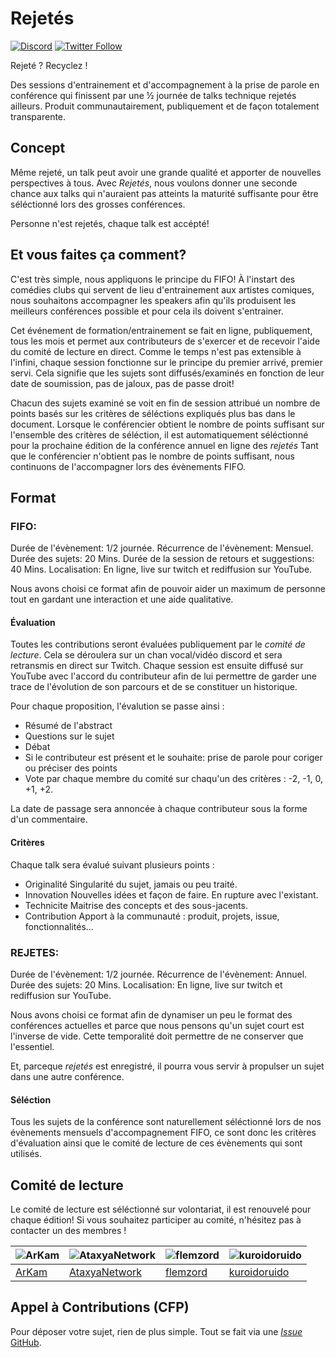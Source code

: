 # Rejetés

[![Discord](https://img.shields.io/discord/1086290876134866964?label=Discord)](https://discord.gg/UDvZZ6FuSK)
[![Twitter Follow](https://img.shields.io/twitter/follow/rejetes?style=social)](https://twitter.com/rejetes)

Rejeté ? Recyclez !

Des sessions d'entrainement et d'accompagnement à la prise de parole en conférence qui finissent par une ½ journée de talks technique rejetés ailleurs.
Produit communautairement, publiquement et de façon totalement transparente.

## Concept

Même rejeté, un talk peut avoir une grande qualité et apporter de nouvelles perspectives à tous.
Avec _Rejetés_, nous voulons donner une seconde chance aux talks qui n'auraient pas atteints la maturité suffisante pour être séléctionné lors des grosses conférences.

Personne n'est rejetés, chaque talk est accépté! 

## Et vous faites ça comment?

C'est très simple, nous appliquons le principe du FIFO!
À l'instart des comédies clubs qui servent de lieu d'entrainement aux artistes comiques, nous souhaitons accompagner les speakers afin qu'ils produisent les meilleurs conférences possible et pour cela ils doivent
s'entrainer.

Cet événement de formation/entrainement se fait en ligne, publiquement, tous les mois et permet aux contributeurs de s'exercer et de recevoir l'aide du comité de lecture en direct.
Comme le temps n'est pas extensible à l'infini, chaque session fonctionne sur le principe du premier arrivé, premier servi.
Cela signifie que les sujets sont diffusés/examinés en fonction de leur date de soumission, pas de jaloux, pas de passe droit!

Chacun des sujets examiné se voit en fin de session attribué un nombre de points basés sur les critères de séléctions expliqués plus bas dans le document.
Lorsque le conférencier obtient le nombre de points suffisant sur l'ensemble des critères de séléction, il est automatiquement séléctionné pour la prochaine édition de la conférence annuel en ligne des _rejetés_
Tant que le conférencier n'obtient pas le nombre de points suffisant, nous continuons de l'accompagner lors des évènements FIFO.

## Format
### FIFO:

Durée de l'évènement: 1/2 journée.
Récurrence de l'évènement: Mensuel.
Durée des sujets: 20 Mins.
Durée de la session de retours et suggestions: 40 Mins.
Localisation: En ligne, live sur twitch et rediffusion sur YouTube.

Nous avons choisi ce format afin de pouvoir aider un maximum de personne tout en gardant une interaction et une aide qualitative.

#### Évaluation

Toutes les contributions seront évaluées publiquement par le _comité de lecture_.
Cela se déroulera sur un chan vocal/vidéo discord et sera retransmis en direct sur Twitch.
Chaque session est ensuite diffusé sur YouTube avec l'accord du contributeur afin de lui permettre de garder une trace de l'évolution de son parcours et de se constituer un historique.

Pour chaque proposition, l'évalution se passe ainsi :

- Résumé de l'abstract
- Questions sur le sujet
- Débat
- Si le contributeur est présent et le souhaite: prise de parole pour coriger ou préciser des points
- Vote par chaque membre du comité sur chaqu'un des critères :  -2, -1, 0, +1, +2.

La date de passage sera annoncée à chaque contributeur sous la forme d'un commentaire.

#### Critères

Chaque talk sera évalué suivant plusieurs points :

- Originalité
  Singularité du sujet, jamais ou peu traité.
- Innovation
  Nouvelles idées et façon de faire. En rupture avec l'existant.
- Technicite
  Maitrise des concepts et des sous-jacents.
- Contribution
  Apport à la communauté : produit, projets, issue, fonctionnalités…

### REJETES:

Durée de l'évènement: 1/2 journée.
Récurrence de l'évènement: Annuel.
Durée des sujets: 20 Mins.
Localisation: En ligne, live sur twitch et rediffusion sur YouTube.

Nous avons choisi ce format afin de dynamiser un peu le format des conférences actuelles et parce que nous pensons qu'un sujet court est l'inverse de vide.
Cette temporalité doit permettre de ne conserver que l'essentiel.

Et, parceque _rejetés_ est enregistré, il pourra vous servir à propulser un sujet dans une autre conférence.

#### Séléction

Tous les sujets de la conférence sont naturellement séléctionné lors de nos évènements mensuels d'accompagnement FIFO, ce sont donc les critères d'évaluation ainsi que le comité de lecture
de ces évènements qui sont utilisés.

## Comité de lecture

Le comité de lecture est séléctionné sur volontariat, il est renouvelé pour chaque édition!
Si vous souhaitez participer au comité, n'hésitez pas à contacter un des membres !

| ![ArKam](https://avatars.githubusercontent.com/ArKam?v=2&s=200) | ![AtaxyaNetwork](https://avatars.githubusercontent.com/AtaxyaNetwork?v=2&s=200) | ![flemzord](https://avatars.githubusercontent.com/flemzord?v=2&s=200) | ![kuroidoruido](https://avatars.githubusercontent.com/kuroidoruido?v=2&s=200) |
| --- | --- | --- | --- |
| [ArKam](https://github.com/ArKam) | [AtaxyaNetwork](https://github.com/AtaxyaNetwork) | [flemzord](https://github.com/flemzord) | [kuroidoruido](https://github.com/kuroidoruido) |

## Appel à Contributions (CFP)

Pour déposer votre sujet, rien de plus simple.
Tout se fait via une [_Issue_ GitHub](https://github.com/rejetes/CFP/issues/new?assignees=&labels=proposition&template=proposition.yaml).
